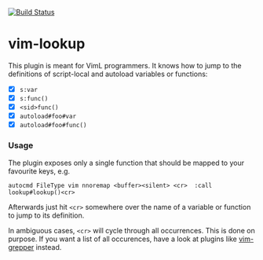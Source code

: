 [![Build Status](https://travis-ci.org/mhinz/vim-lookup.svn?branch=master)](https://travis-ci.org/mhinz/vim-lookup)

# vim-lookup

This plugin is meant for VimL programmers. It knows how to jump to the
definitions of script-local and autoload variables or functions:

- [x] `s:var`
- [x] `s:func()`
- [x] `<sid>func()`
- [x] `autoload#foo#var`
- [x] `autoload#foo#func()`

### Usage

The plugin exposes only a single function that should be mapped to your
favourite keys, e.g.

```viml
autocmd FileType vim nnoremap <buffer><silent> <cr>  :call lookup#lookup()<cr>
```

Afterwards just hit `<cr>` somewhere over the name of a variable or function to
jump to its definition.

In ambiguous cases, `<cr>` will cycle through all occurrences. This is done on
purpose. If you want a list of all occurences, have a look at plugins like
[vim-grepper](https://github.com/mhinz/vim-grepper) instead.
